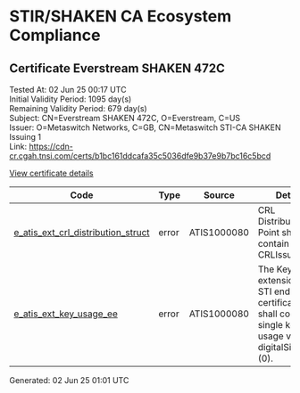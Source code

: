 # STIR/SHAKEN CA Ecosystem Compliance

## Certificate Everstream SHAKEN 472C

Tested At: 02 Jun 25 00:17 UTC\
Initial Validity Period: 1095 day(s)\
Remaining Validity Period: 679 day(s)\
Subject: CN=Everstream SHAKEN 472C, O=Everstream, C=US\
Issuer: O=Metaswitch Networks, C=GB, CN=Metaswitch STI-CA SHAKEN Issuing 1\
Link: https://cdn-cr.cgah.tnsi.com/certs/b1bc161ddcafa35c5036dfe9b37e9b7bc16c5bcd

[View certificate details](https://x509.io/?cert=MIICdDCCAhugAwIBAgIQUr0Yz4e2S9S3HLIIs1SocjAKBggqhkjOPQQDAjBYMSswKQYDVQQDDCJNZXRhc3dpdGNoIFNUSS1DQSBTSEFLRU4gSXNzdWluZyAxMQswCQYDVQQGEwJHQjEcMBoGA1UECgwTTWV0YXN3aXRjaCBOZXR3b3JrczAeFw0yNDA0MTExMDEwMDBaFw0yNzA0MTExMDEwMDBaMEMxCzAJBgNVBAYTAlVTMRMwEQYDVQQKDApFdmVyc3RyZWFtMR8wHQYDVQQDDBZFdmVyc3RyZWFtIFNIQUtFTiA0NzJDMFkwEwYHKoZIzj0CAQYIKoZIzj0DAQcDQgAEfH7DR17AEweoi77VL82LztijytVGq4PGgUVC0DxSef5JRJcbfJh1Rw76DoX2EefmO%2F%2Fe03CQU1EdupQBywRZMqOB2zCB2DAMBgNVHRMBAf8EAjAAMA4GA1UdDwEB%2FwQEAwIGwDAWBggrBgEFBQcBGgQKMAigBhYENDcyQzBHBgNVHR8EQDA%2BMDygOqA4hjZodHRwczovL2F1dGhlbnRpY2F0ZS1hcGkuaWNvbmVjdGl2LmNvbS9kb3dubG9hZC92MS9jcmwwFwYDVR0gBBAwDjAMBgpghkgBhv8JAQEEMB0GA1UdDgQWBBRybDTmtbSxlwS9itgi2BRa1EczGzAfBgNVHSMEGDAWgBTNHqcAEBDaMh1pGjnV0kYLLDyH1jAKBggqhkjOPQQDAgNHADBEAiB5Use3kmNuwpe18z%2Bu%2FVRXsG%2FWiWZYU%2BntUlMvi9URgAIgO3CWgS%2FSAp62eEKPOp9xTgCMmLAbhuqPU9UF8QXthOw%3D)

| Code | Type | Source | Details |
|------|------|--------|---------|
| [e_atis_ext_crl_distribution_struct](../../ISSUES/e_atis_ext_crl_distribution_struct/README.md) | error | ATIS1000080 | CRL Distribution Point shall contain a CRLIssuer field |
| [e_atis_ext_key_usage_ee](../../ISSUES/e_atis_ext_key_usage_ee/README.md) | error | ATIS1000080 | The Key Usage extension for STI end-entity certificates shall contain a single key usage value of digitalSignature (0). |


Generated: 02 Jun 25 01:01 UTC